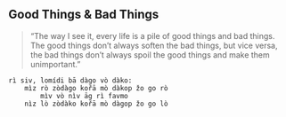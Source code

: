 ## Good Things & Bad Things
>“The way I see it, every life is a pile of good things and bad things.
The good things don’t always soften the bad things,
but vice versa,
the bad things don’t always spoil the good things and make them unimportant.” 

	rì siv, lomídi bā dàgo vò dàko:
		mìz rò zòdàgo kořā mò dàkop žo go rò
			mìv vò nìv āg rì favmo
		nìz lò zòdàko kořā mò dàgop žo go lò



